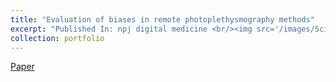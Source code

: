 ```yaml
---
title: "Evaluation of biases in remote photoplethysmography methods"
excerpt: "Published In: npj digital medicine <br/><img src='/images/Scientific_Reports_Model.png' width='400' height='400'>"
collection: portfolio
---
```

<a href="http://sakthikap.github.io/files/Classification_of_unlabeled_online_media.pdf"> Paper

